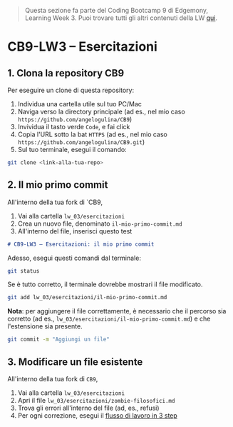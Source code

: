 > Questa sezione fa parte del Coding Bootcamp 9 di Edgemony, Learning Week 3.
> Puoi trovare tutti gli altri contenuti della LW [qui](../lw_03/README.md).

# CB9-LW3 – Esercitazioni

## 1. Clona la repository CB9

Per eseguire un clone di questa repository:

1. Individua una cartella utile sul tuo PC/Mac
1. Naviga verso la directory principale (ad es., nel mio caso
   `https://github.com/angelogulina/CB9`)
1. Invividua il tasto verde `Code`, e fai click
1. Copia l'URL sotto la bat `HTTPS` (ad es., nel mio caso
   `https://github.com/angelogulina/CB9.git`)
1. Sul tuo terminale, esegui il comando:

```bash
git clone <link-alla-tua-repo>
```

## 2. Il mio primo commit

All'interno della tua fork di `CB9,

1. Vai alla cartella `lw_03/esercitazioni`
1. Crea un nuovo file, denominato `il-mio-primo-commit.md`
1. All'interno del file, inserisci questo test

```md
# CB9-LW3 – Esercitazioni: il mio primo commit
```

Adesso, esegui questi comandi dal terminale:

```bash
git status
```

Se è tutto corretto, il terminale dovrebbe mostrari
il file modificato.

```bash
git add lw_03/esercitazioni/il-mio-primo-commit.md
```

**Nota**: per aggiungere il file correttamente, è necessario che
il percorso sia corretto (ad es., `lw_03/esercitazioni/il-mio-primo-commit.md`)
e che l'estensione sia presente.

```bash
git commit -m "Aggiungi un file"
```

## 3. Modificare un file esistente

All'interno della tua fork di `CB9`,

1. Vai alla cartella `lw_03/esercitazioni`
1. Apri il file `lw_03/esercitazioni/zombie-filosofici.md`
1. Trova gli errori all'interno del file (ad, es., refusi)
1. Per ogni correzione, esegui il
   [flusso di lavoro in 3 step](https://github.com/dev-edgemony/CB9/blob/main/lw_03/usare-git.md#il-flusso-di-lavoro-git-in-tre-step)
